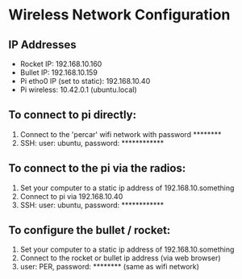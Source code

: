 # Wireless Network Configuration

## IP Addresses
* Rocket IP: 192.168.10.160
* Bullet IP: 192.168.10.159
* Pi etho0 IP (set to static): 192.168.10.40
* Pi wireless: 10.42.0.1 (ubuntu.local)

## To connect to pi directly:
1. Connect to the 'percar' wifi network with password ********
2. SSH: user: ubuntu, password: ************

## To connect to the pi via the radios:
1. Set your computer to a static ip address of 192.168.10.something
2. Connect to pi via 192.168.10.40
2. SSH: user: ubuntu, password: ************

## To configure the bullet / rocket:
1. Set your computer to a static ip address of 192.168.10.something
2. Connect to the rocket or bullet ip address (via web browser)
3. user: PER, password: ******** (same as wifi network)


